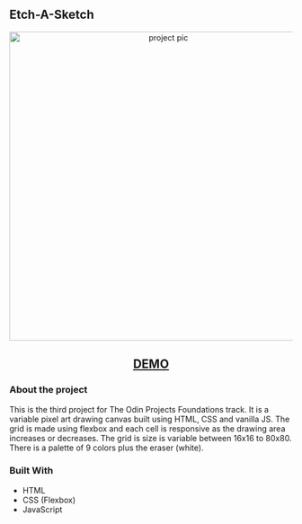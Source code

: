 ## Etch-A-Sketch

<p align="center">
  <img src="https://i.imgur.com/RYkHoFa.png" width="550" alt="project pic">
</p>
<h2 align="center">
<a href="https://mmackz.github.io/etch-a-sketch/">DEMO</a>
</h2>

### About the project

This is the third project for The Odin Projects Foundations track. It is a variable pixel art drawing canvas built using HTML, CSS and vanilla JS. 
The grid is made using flexbox and each cell is responsive as the drawing area increases or decreases. The grid is size is variable between 16x16 to 80x80.
There is a palette of 9 colors plus the eraser (white).

### Built With

* HTML
* CSS (Flexbox)
* JavaScript
